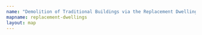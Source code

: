 ```yaml
---
name: "Demolition of Traditional Buildings via the Replacement Dwelling Scheme, Isle of Man"
mapname: replacement-dwellings
layout: map
---
```

